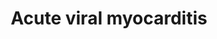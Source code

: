 ---
annotations:
- type: Pathway Ontology
  value: myocarditis pathway
- type: Pathway Ontology
  value: disease pathway
- type: Disease Ontology
  value: viral infectious disease
- type: Cell Type Ontology
  value: cardiac muscle cell
- type: Pathway Ontology
  value: cardiomyopathy pathway
- type: Disease Ontology
  value: myocarditis
authors:
- Olivier.traets
- Fehrhart
- Egonw
- Khanspers
- MaintBot
- Marvin M2
- Eweitz
- Finterly
communities:
- RareDiseases
description: Viral myocarditis is a rare cardiac disease associated with the inflammation
  and injury of the myocardium. The downstream effects are a product of cooperation
  between viral processes and both the adaptive as innate host's immune response.
  Acute appearance of myocarditis is mostly idiopathic, i.e. of unknown origin. Primarily
  established on clinical observation and limited epidemiologic studies. Most studied
  cases are coxsackie, adeno and human immunodeficiency virus. Grey compartments describe
  extracellular matrix. Direct lines indicate downstream effects and dashed lines
  indicate speculative research.
last-edited: 2022-02-26
organisms:
- Homo sapiens
redirect_from:
- /index.php/Pathway:WP4298
- /instance/WP4298
schema-jsonld:
- '@context': https://schema.org/
  '@id': https://wikipathways.github.io/pathways/WP4298.html
  '@type': Dataset
  creator:
    '@type': Organization
    name: WikiPathways
  description: Viral myocarditis is a rare cardiac disease associated with the inflammation
    and injury of the myocardium. The downstream effects are a product of cooperation
    between viral processes and both the adaptive as innate host's immune response.
    Acute appearance of myocarditis is mostly idiopathic, i.e. of unknown origin.
    Primarily established on clinical observation and limited epidemiologic studies.
    Most studied cases are coxsackie, adeno and human immunodeficiency virus. Grey
    compartments describe extracellular matrix. Direct lines indicate downstream effects
    and dashed lines indicate speculative research.
  keywords:
  - ''
  - prostaglandin E2
  - MHCII
  - CD40LG
  - subcontinent. J Infect Dis 1995;171:1399-1405.
  - CYCS
  - DAF
  - reactive oxygen species generators
  - Viral entry
  - IL10
  - ACTB
  - SGCG
  - GSK3B
  - CXCR4
  - Cd28
  - MK2
  - 34. Mulders MN, Salminen M, Kalkkinen N, Hovi T. Molecular epidemiology of coxsackievirus
    B4
  - CASP7
  - TLR3
  - long-term endemicity of distinct genotypes. J Gen Virol 2000;81 Part 3:803-812.
  - contraction
  - 'and disclosure of the correct VP1/2A(pro) cleavage site: evidence for high genomic
    diversity and'
  - Molecular epidemiology of wild poliovirus type 1 in Europe, the Middle East, and
    the Indian
  - PAR
  - dipeptide
  - EIF4G1
  - type 1 genotypes. Virology 1987;160:311-322.
  - CAV1
  - p53
  - STAT1
  - RAF-1
  - Proteasome
  - LAMA2
  - BH3 Bid
  - SGCA
  - IL1
  - Matrix metalloproteinases
  - CXADR
  - FYN
  - SGCB
  - STAT3
  - CASP3
  - 135 S A-particle
  - CHRAC1
  - CAAP1
  - DFFB-45
  - CD55
  - ECM-receptor interaction
  - DFFA/ICAD
  - TICAM1
  - Endothelin-1
  - SOCS1
  - CREB1
  - PABPC1
  - MMP9
  - IL12B
  - T cell receptor alpha chain V region
  - CASP6
  - IFNG
  - Pro-IL-18
  - ITGB2
  - JAK1
  - EIF4G2
  - CAR
  - T-cell receptor beta chain V region
  - PARP1
  - IgG
  - ILK
  - HLA-DMA
  - CCR5
  - IL2
  - MEK 1/2
  - Nitric oxide synthase
  - ITGAL
  - IL12A
  - ABL1
  - Ca2+
  - IL6
  - Myocarditis
  - PTCRA
  - CASP2
  - NLRP3
  - Dystrophin
  - ATF-2
  - BNIP2
  - CASP9
  - cd86
  - SOS1
  - PYCARD
  - AIF1
  - MYH6
  - JNK1
  - 'peptidoglycan muramyl '
  - TNF-a
  - CCND1
  - ganglioside GM1
  - DAG1-a
  - CASP8
  - KRT8
  - Catenin beta-1
  - DAP5
  - TNFRSM5
  - Tyrosine kinase
  - NOD2
  - BCL2L1
  - ENDOG
  - MHC-1
  - CD80
  - MAPK1
  - DMD
  - 3C^PRO
  - NFKB2
  - SRC
  - glycophosphatidylinositol
  - NF-kB
  - AKT1
  - 35. Rico-Hesse R, Pallansch MA, Nottay BK, Kew OM. Geographic distribution of
    wild poliovirus
  - hsp27
  - RAC2
  - CVB3
  - BCL2
  - MKK 3/6
  - CD4
  - TLR5
  - BAX
  - Macrophage
  - TLR4
  - MAPK3
  - pro-IL-1beta
  - Perforin-1
  - 2A^PRO
  - CCR3
  - RAC3
  - MKK 4/7
  - PIK3
  - TGFB1
  - 'Striated muscle '
  - DAG1-B
  - ABL2
  - RASA1
  - c-Jun
  - SGCD
  - Herbimycin A
  license: CC0
  name: Acute viral myocarditis
seo: CreativeWork
title: Acute viral myocarditis
wpid: WP4298
---